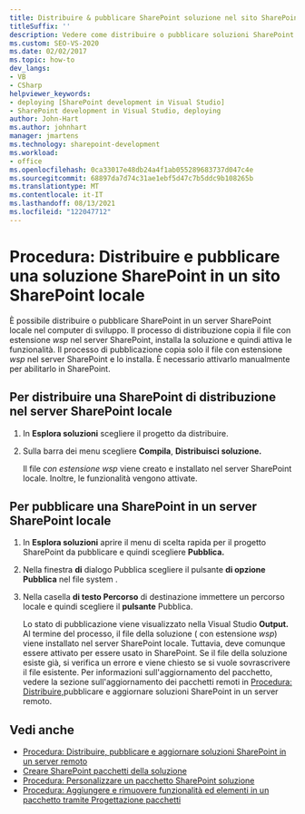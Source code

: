 ```yaml
---
title: Distribuire & pubblicare SharePoint soluzione nel sito SharePoint locale
titleSuffix: ''
description: Vedere come distribuire o pubblicare soluzioni SharePoint in un server SharePoint locale nel computer di sviluppo.
ms.custom: SEO-VS-2020
ms.date: 02/02/2017
ms.topic: how-to
dev_langs:
- VB
- CSharp
helpviewer_keywords:
- deploying [SharePoint development in Visual Studio]
- SharePoint development in Visual Studio, deploying
author: John-Hart
ms.author: johnhart
manager: jmartens
ms.technology: sharepoint-development
ms.workload:
- office
ms.openlocfilehash: 0ca33017e48db24a4f1ab055289683737d047c4e
ms.sourcegitcommit: 68897da7d74c31ae1ebf5d47c7b5ddc9b108265b
ms.translationtype: MT
ms.contentlocale: it-IT
ms.lasthandoff: 08/13/2021
ms.locfileid: "122047712"
---
```

# <a name="how-to-deploy-and-publish-a-sharepoint-solution-to-a-local-sharepoint-site"></a>Procedura: Distribuire e pubblicare una soluzione SharePoint in un sito SharePoint locale
  È possibile distribuire o pubblicare SharePoint in un server SharePoint locale nel computer di sviluppo. Il processo di distribuzione copia il file con estensione *wsp* nel server SharePoint, installa la soluzione e quindi attiva le funzionalità. Il processo di pubblicazione copia solo il file con estensione *wsp* nel server SharePoint e lo installa. È necessario attivarlo manualmente per abilitarlo in SharePoint.

## <a name="to-deploy-a-sharepoint-solution-to-the-local-sharepoint-server"></a>Per distribuire una SharePoint di distribuzione nel server SharePoint locale

1. In **Esplora soluzioni** scegliere il progetto da distribuire.

2. Sulla barra dei menu scegliere **Compila**, **Distribuisci soluzione.**

     Il file *con estensione wsp* viene creato e installato nel server SharePoint locale. Inoltre, le funzionalità vengono attivate.

## <a name="to-publish-a-sharepoint-solution-to-a-local-sharepoint-server"></a>Per pubblicare una SharePoint in un server SharePoint locale

1. In **Esplora soluzioni** aprire il menu di scelta rapida per il progetto SharePoint da pubblicare e quindi scegliere **Pubblica.**

2. Nella finestra **di** dialogo Pubblica scegliere il pulsante **di opzione Pubblica** nel file system .

3. Nella casella **di testo Percorso** di destinazione immettere un percorso locale e quindi scegliere il **pulsante** Pubblica.

     Lo stato di pubblicazione viene visualizzato nella Visual Studio **Output.** Al termine del processo, il file della soluzione ( con estensione *wsp*) viene installato nel server SharePoint locale. Tuttavia, deve comunque essere attivato per essere usato in SharePoint. Se il file della soluzione esiste già, si verifica un errore e viene chiesto se si vuole sovrascrivere il file esistente. Per informazioni sull'aggiornamento del pacchetto, vedere la sezione sull'aggiornamento dei pacchetti remoti in [Procedura: Distribuire,](../sharepoint/how-to-deploy-publish-and-upgrade-sharepoint-solutions-on-a-remote-server.md)pubblicare e aggiornare soluzioni SharePoint in un server remoto.

## <a name="see-also"></a>Vedi anche
- [Procedura: Distribuire, pubblicare e aggiornare soluzioni SharePoint in un server remoto](../sharepoint/how-to-deploy-publish-and-upgrade-sharepoint-solutions-on-a-remote-server.md)
- [Creare SharePoint pacchetti della soluzione](../sharepoint/creating-sharepoint-solution-packages.md)
- [Procedura: Personalizzare un pacchetto SharePoint soluzione](../sharepoint/how-to-customize-a-sharepoint-solution-package.md)
- [Procedura: Aggiungere e rimuovere funzionalità ed elementi in un pacchetto tramite Progettazione pacchetti](../sharepoint/how-to-add-and-remove-features-and-items-to-a-package-by-using-the-package-designer.md)
